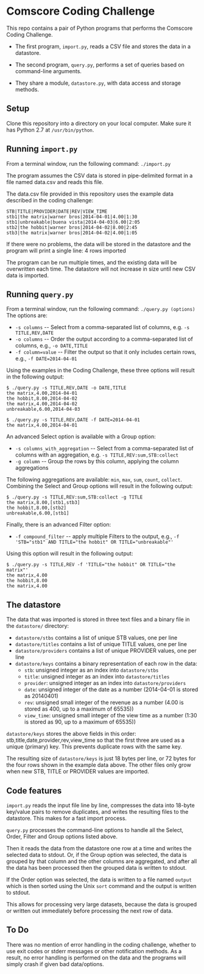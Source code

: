 # Comscore Coding Challenge

This repo contains a pair of Python programs that performs the Comscore Coding Challenge.

* The first program, `import.py`, reads a CSV file and stores the data in a datastore.

* The second program, `query.py`, performs a set of queries based on command-line arguments.

* They share a module, `datastore.py`, with data access and storage methods.

## Setup

Clone this repository into a directory on your local computer.  Make sure it has Python 2.7 at `/usr/bin/python`.

## Running `import.py`

From a terminal window, run the following command: `./import.py`

The program assumes the CSV data is stored in pipe-delimited format in a file named data.csv and reads this file.

The data.csv file provided in this repository uses the example data described in the coding challenge:

    STB|TITLE|PROVIDER|DATE|REV|VIEW_TIME
    stb1|the matrix|warner bros|2014-04-01|4.00|1:30
    stb1|unbreakable|buena vista|2014-04-03|6.00|2:05
    stb2|the hobbit|warner bros|2014-04-02|8.00|2:45
    stb3|the matrix|warner bros|2014-04-02|4.00|1:05

If there were no problems, the data will be stored in the datastore and the program will print a single line:
4 rows imported

The program can be run multiple times, and the existing data will be overwritten each time.  The datastore will not increase in size until new CSV data is imported.

## Running `query.py`

From a terminal window, run the following command: `./query.py (options)`
The options are:
* `-s columns` -- Select from a comma-separated list of columns, e.g. `-s TITLE,REV,DATE`
* `-o columns` -- Order the output according to a comma-separated list of columns, e.g., `-o DATE,TITLE`
* `-f column=value` -- Filter the output so that it only includes certain rows, e.g., `-f DATE=2014-04-01`

Using the examples in the Coding Challenge, these three options will result in the following output:

    $ ./query.py -s TITLE,REV,DATE -o DATE,TITLE
    the matrix,4.00,2014-04-01
    the hobbit,8.00,2014-04-02
    the matrix,4.00,2014-04-02
    unbreakable,6.00,2014-04-03

    $ ./query.py -s TITLE,REV,DATE -f DATE=2014-04-01
    the matrix,4.00,2014-04-01

An advanced Select option is available with a Group option:
* `-s columns_with_aggregation` -- Select from a comma-separated list of columns with an aggregation, e.g. `-s TITLE,REV:sum,STB:collect`
* `-g column` -- Group the rows by this column, applying the column aggregations

The following aggregations are available: `min`, `max`, `sum`, `count`, `collect`.
Combining the Select and Group options will result in the following output:

    $ ./query.py -s TITLE,REV:sum,STB:collect -g TITLE
    the matrix,8.00,[stb1,stb3]
    the hobbit,8.00,[stb2]
    unbreakable,6.00,[stb1]

Finally, there is an advanced Filter option:
* `-f compound_filter` -- apply multiple Filters to the output, e.g., `-f 'STB="stb1" AND TITLE="the hobbit" OR TITLE="unbreakable"'`

Using this option will result in the following output:

    $ ./query.py -s TITLE,REV -f 'TITLE="the hobbit" OR TITLE="the matrix"'
    the matrix,4.00
    the hobbit,8.00
    the matrix,4.00

## The datastore

The data that was imported is stored in three text files and a binary file in the `datastore/` directory:
* `datastore/stbs` contains a list of unique STB values, one per line
* `datastore/titles` contains a list of unique TITLE values, one per line
* `datastore/providers` contains a list of unique PROVIDER values, one per line
* `datastore/keys` contains a binary representation of each row in the data:
    - `stb`: unsigned integer as an index into `datastore/stbs`
    - `title`: unsigned integer as an index into `datastore/titles`
    - `provider`: unsigned integer as an index into `datastore/providers`
    - `date`: unsigned integer of the date as a number (2014-04-01 is stored as 20140401)
    - `rev`: unsigned small integer of the revenue as a number (4.00 is stored as 400, up to a maximum of 65535))
    - `view_time`: unsigned small integer of the view time as a number (1:30 is stored as 90, up to a maximum of 65535))

`datastore/keys` stores the above fields in this order: stb,title,date,provider,rev,view_time so that the first three are used as a unique (primary) key.  This prevents duplicate rows with the same key.

The resulting size of `datastore/keys` is just 18 bytes per line, or 72 bytes for the four rows shown in the example data above.  The other files only grow when new STB, TITLE or PROVIDER values are imported.

## Code features

`import.py` reads the input file line by line, compresses the data into 18-byte key/value pairs to remove duplicates, and writes the resulting files to the datastore.  This makes for a fast import process.

`query.py` processes the command-line options to handle all the Select, Order, Filter and Group options listed above.

Then it reads the data from the datastore one row at a time and writes the selected data to stdout.  Or, if the Group option was selected, the data is grouped by that column and the other columns are aggregated, and after all the data has been processed then the grouped data is written to stdout.

If the Order option was selected, the data is written to a file named `output` which is then sorted using the Unix `sort` command and the output is written to stdout.

This allows for processing very large datasets, because the data is grouped or written out immediately before processing the next row of data.

## To Do

There was no mention of error handling in the coding challenge, whether to use exit codes or stderr messages or other notification methods.  As a result, no error handling is performed on the data and the programs will simply crash if given bad data/options.